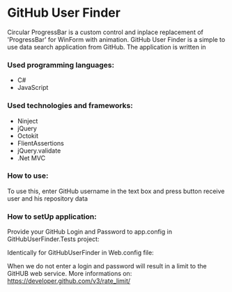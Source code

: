 # GitHub User Finder
Circular ProgressBar is a custom control and inplace replacement of 'ProgressBar' for WinForm with animation.
GitHub User Finder is a simple to use data search application from GitHub. The application is written in 

### Used programming languages:
- C#
- JavaScript

### Used technologies and frameworks:
- Ninject
- jQuery
- Octokit
- FlientAssertions
- jQuery.validate
- .Net MVC

### How to use:
To use this, enter GitHub username in the text box and press button receive user and his repository data

### How to setUp application:
Provide your GitHub Login and Password to app.config in GitHubUserFinder.Tests project:
    <add key="GitHubLoggin" value="" />
    <add key="GitHubPassword" value="" />

Identically for GitHubUserFinder in Web.config file:
    <add key="GitHubLoggin" value="" />
    <add key="GitHubPassword" value="" />

When we do not enter a login and password will result in a limit to the GitHUB web service.
More informations on: https://developer.github.com/v3/rate_limit/
